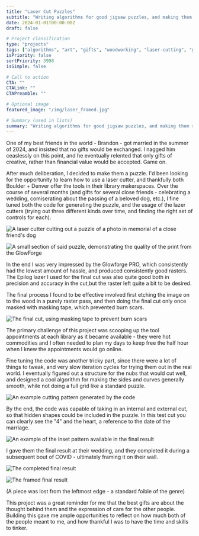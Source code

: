 ```yaml
---
title: "Laser Cut Puzzles"
subtitle: "Writing algorithms for good jigsaw puzzles, and making them real on laser cutters"
date: 2024-01-01T00:00:00Z
draft: false

# Project classification
type: "projects"
tags: ["algorithms", "art", "gifts", "woodworking", "laser-cutting", "golang"]
isPriority: false
sortPriority: 3998
isSimple: false

# Call to action
CTA: ""
CTALink: ""
CTAPreamble: ""

# Optional image
featured_image: "/img/laser_framed.jpg"

# Summary (used in lists)
summary: "Writing algorithms for good jigsaw puzzles, and making them real on laser cutters"
---
```


One of my best friends in the world - Brandon - got married in the summer of
2024, and insisted that no gifts would be exchanged. I nagged him ceaslessly
on this point, and he eventually relented that only gifts of creative,
rather than financial value would be accepted. Game on.

After much deliberation, I decided to make them a puzzle. I'd been looking 
for the opportunity to learn how to use a laser cutter, and thankfully both 
Boulder + Denver offer the tools in their library makerspaces. Over the course of 
several months (and gifts for several close friends - celebrating a wedding,
comiserating about the passing of a beloved dog, etc.), I fine tuned both the
code for generating the puzzle, and the usage of the lazer cutters (trying 
out three different kinds over time, and finding the right set of controls
for each). 

![A laser cutter cutting out a puzzle of a photo in memorial of a close friend's dog](/img/laser_partial.jpg)

![A small section of said puzzle, demonstrating the quality of the print from the GlowForge](/img/laser_detail.jpg)

In the end I was very impressed by the Glowforge PRO, which consistently had 
the lowest amount of hassle, and produced consistently good rasters. The 
Epilog lazer I used for the final cut was also quite good both in precision
and accuracy in the cut,but the raster left quite a bit to be desired.

The final process I found to be effective involved first etching the image on
to the wood in a purely raster pass, and then doing the final cut only once 
masked with masking tape, which prevented burn scars.

![The final cut, using masking tape to prevent burn scars](/img/laser_mask.jpg)

The primary challenge of this project was scooping up the tool
appointments at each library as it became available - they were hot commodities
and I often needed to plan my days to keep free the half hour when I knew
the appointments would go online.

Fine tuning the code was another tricky part, since there were
a lot of things to tweak, and very slow iteration cycles for trying them
out in the real world. I eventually figured out a structure for the nubs that
would cut well, and designed a cool algorithm for making the sides and curves
generally smooth, while not doing a full grid like a standard puzzle. 

![An example cutting pattern generated by the code](/img/laser_cut.svg)

By the end, the code was capable of taking in an internal and external cut, 
so that hidden shapes could be included in the puzzle. In this test cut
you can clearly see the "4" and the heart, a reference to the date of the marriage.

![An example of the inset pattern available in the final result](/img/laser_test.jpg)

I gave them the final result at their wedding, and they completed it
during a subsequent bout of COVID - ultimately framing it on their wall.

![The completed final result](/img/laser_assembled.jpg)

![The framed final result](/img/laser_framed.jpg)

(A piece was lost from the leftmost edge - a standard foible of the genre)

This project was a great reminder for me that the best gifts are about
the thought behind them and the expression of care for the other people.
Building this gave me ample opportunities to reflect on how much both of
the people meant to me, and how thankful I was to have the time and skills to
tinker.

